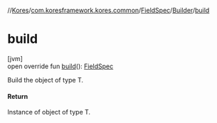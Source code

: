 //[Kores](../../../../index.md)/[com.koresframework.kores.common](../../index.md)/[FieldSpec](../index.md)/[Builder](index.md)/[build](build.md)

# build

[jvm]\
open override fun [build](build.md)(): [FieldSpec](../index.md)

Build the object of type T.

#### Return

Instance of object of type T.
